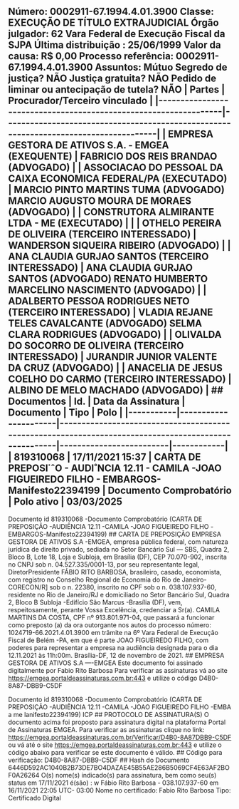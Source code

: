 ## Número: 0002911-67.1994.4.01.3900 Classe: EXECUÇÃO DE TÍTULO EXTRAJUDICIAL Órgão julgador: 62 Vara Federal de Execução Fiscal da SJPA Última distribuição : 25/06/1999 Valor da causa: R$ 0,00 Processo referência: 0002911-67.1994.4.01.3900 Assuntos: Mútuo Segredo de justiça? NÃO Justiça gratuita? NÃO Pedido de liminar ou antecipação de tutela? NÃO | Partes | Procurador/Terceiro vinculado | |-----------------------------------------------------------------|--------------------------------------------------------------------------------------| | EMPRESA GESTORA DE ATIVOS S.A. - EMGEA (EXEQUENTE) | FABRICIO DOS REIS BRANDAO (ADVOGADO) | | ASSOCIACAO DO PESSOAL DA CAIXA ECONOMICA FEDERAL/PA (EXECUTADO) | MARCIO PINTO MARTINS TUMA (ADVOGADO) MARCIO AUGUSTO MOURA DE MORAES (ADVOGADO) | | CONSTRUTORA ALMIRANTE LTDA - ME (EXECUTADO) | | | OTHELO PEREIRA DE OLIVEIRA (TERCEIRO INTERESSADO) | WANDERSON SIQUEIRA RIBEIRO (ADVOGADO) | | ANA CLAUDIA GURJAO SANTOS (TERCEIRO INTERESSADO) | ANA CLAUDIA GURJAO SANTOS (ADVOGADO) RENATO HUMBERTO MARCELINO NASCIMENTO (ADVOGADO) | | ADALBERTO PESSOA RODRIGUES NETO (TERCEIRO INTERESSADO) | VLADIA REJANE TELES CAVALCANTE (ADVOGADO) SELMA CLARA RODRIGUES (ADVOGADO) | | OLIVALDA DO SOCORRO DE OLIVEIRA (TERCEIRO INTERESSADO) | JURANDIR JUNIOR VALENTE DA CRUZ (ADVOGADO) | | ANACELIA DE JESUS COELHO DO CARMO (TERCEIRO INTERESSADO) | ALBINO DE MELO MACHADO (ADVOGADO) | ## Documentos | Id. | Data da Assinatura | Documento | Tipo | Polo | |-----------|----------------------|-----------------------------------------------------------------------------------------------------|-------------------------|------------| | 819310068 | 17/11/2021 15:37 | CARTA DE PREPOSI˙ˆO - AUDI˚NCIA 12.11 - CAMILA -JOAO FIGUEIREDO FILHO - EMBARGOS- Manifesto22394199 | Documento Comprobatório | Polo ativo | 03/03/2025

Documento id 819310068 -Documento Comprobatório (CARTA DE PREPOSIÇÃO -AUDIÊNCIA 12.11 -CAMILA -JOAO FIGUEIREDO FILHO -EMBARGOS-Manifesto22394199) ## CARTA DE PREPOSIÇÃO EMPRESA GESTORA DE ATIVOS S.A -EMGEA, empresa pública federal, com natureza jurídica de direito privado, sediada no Setor Bancário Sul — SBS, Quadra 2, Bloco B, Lote 18, Loja e Subloja, em Brasília (DF), CEP 70.070-902, inscrita no CNPJ sob n. 04.527.335/0001-13, por seu representante legal, DiretorPresidente FÁBIO RITO BARBOSA, brasileiro, casado, economista, com registro no Conselho Regional de Economia do Rio de Janeiro-CORECON/R] sob o n. 22380, inscrito no CPF sob o n. 038.107.937-60, residente no Rio de Janeiro/RJ e domiciliado no Setor Bancário Sul, Quadra 2, Bloco B Subloja -Edifício São Marcus -Brasília (DF), vem, respeitosamente, perante Vossa Excelência, credenciar a Sr(a). CAMILA MARTINS DA COSTA, CPF nº 913.801.971-04, que passará a funcionar como preposto (a) da ora outorgante nos autos do processo número: 1024719-66.2021.4.01.3900 em trâmite na 6º Vara Federal de Execução Fiscal de Belém -PA, em que é parte JOAO FIGUEIREDO FILHO, com poderes para representar a empresa na audiência designada para o dia 12.11.2021 às 11h:00m. Brasília-DF, 12 de novembro de 2021. ## EMPRESA GESTORA DE ATIVOS S.A —-EMGEA Este documento foi assinado digitalmente por Fabio Rito Barbosa Para verificar as assinaturas vá ao site https://emgea.portaldeassinaturas.com.br:443 e utilize o código D4B0-8A87-DBB9-C5DF

Documento id 819310068 -Documento Comprobatório (CARTA DE PREPOSIÇÃO -AUDIÊNCIA 12.11 -CAMILA -JOAO FIGUEIREDO FILHO -EMBA a me lanifesto22394199) ICP ## PROTOCOLO DE ASSINATURA(S) O documento acima foi proposto para assinatura digital na plataforma Portal de Assinaturas EMGEA. Para verificar as assinaturas clique no link: https://emgea.portaldeassinaturas.com.br/Verificar/D4B0-8A87DBB9-C5DF ou vá até o site https://emgea.portaldeassinaturas.com.br:443 e utilize o código abaixo para verificar se este documento é válido. ## Código para verificação: D4B0-8A87-DBB9-C5DF ## Hash do Documento 6446D592AC1040B2B73DE7BO4DAZAE45B55AE286B5069CF4E63AF2BOF0A26264 O(s) nome(s) indicado(s) para assinatura, bem como seu(s) status em 17/11/2021 é(são) : w Fábio Rito Barbosa - 038.107.937-60 em 16/11/2021 22:05 UTC- 03:00 Nome no certificado: Fabio Rito Barbosa Tipo: Certificado Digital

